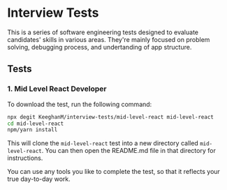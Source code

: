 # Interview Tests

This is a series of software engineering tests designed to evaluate candidates' skills in various areas. They're mainly focused on problem solving, debugging process, and undertanding of app structure.

## Tests

### 1. Mid Level React Developer

To download the test, run the following command:

```bash
npx degit KeeghanM/interview-tests/mid-level-react mid-level-react
cd mid-level-react
npm/yarn install
```

This will clone the `mid-level-react` test into a new directory called `mid-level-react`. You can then open the README.md file in that directory for instructions.

You can use any tools you like to complete the test, so that it reflects your true day-to-day work.
